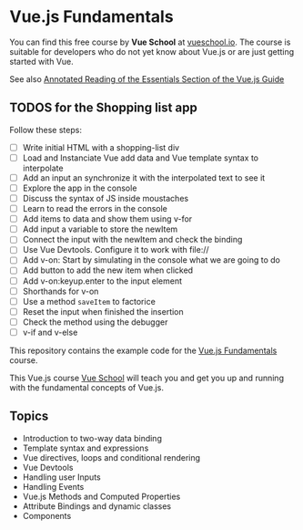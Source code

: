 # Vue.js Fundamentals

You can find this free course by **Vue School** at [vueschool.io](https://vueschool.io/courses/vuejs-fundamentals). 
The course is suitable for developers who do not yet know about Vue.js or are just getting started with Vue.

See also [Annotated Reading of the Essentials Section of the Vue.js Guide](https://crguezl.github.io/learning-vue-geting-started-guide)

## TODOS for the Shopping list app

Follow these steps:

- [ ] Write initial HTML with a shopping-list div
- [ ] Load and Instanciate Vue add data and Vue template syntax to interpolate
- [ ] Add an input an synchronize it with the interpolated text to see it
- [ ] Explore the app in the console
- [ ] Discuss the syntax of JS inside moustaches
- [ ] Learn to read the errors in the console
- [ ] Add items to data and show them using v-for
- [ ] Add input a variable to store the newItem
- [ ] Connect the input with the newItem and check the binding
- [ ] Use Vue Devtools. Configure it to work with file://
- [ ] Add v-on: Start by simulating in the console what we are going to do
- [ ] Add button to add the new item when clicked
- [ ] Add v-on:keyup.enter to the input element
- [ ] Shorthands for v-on 
- [ ] Use a method `saveItem` to factorice
- [ ] Reset the input when finished the insertion
- [ ] Check the method using the debugger
- [ ] v-if and v-else

This repository contains the example code for the [Vue.js Fundamentals](https://vueschool.io/courses/vuejs-fundamentals) course.

This Vue.js course [Vue School](https://vueschool.io/courses/vuejs-fundamentals) will teach you and get you up and running with the fundamental concepts of Vue.js. 

## Topics

- Introduction to two-way data binding
- Template syntax and expressions
- Vue directives, loops and conditional rendering
- Vue Devtools
- Handling user Inputs
- Handling Events
- Vue.js Methods and Computed Properties
- Attribute Bindings and dynamic classes
- Components



